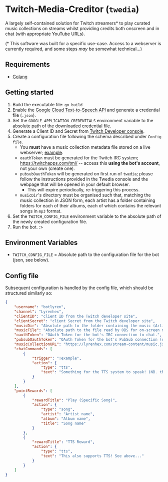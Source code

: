 # Twitch-Media-Creditor (`twedia`)

A largely self-contained solution for Twitch streamers* to play curated music collections on streams whilst providing credits both onscreen and in chat (with appropriate YouTube URLs).

(* This software was built for a specific use-case. Access to a webserver is currently required, and some steps *may* be somewhat technical...)

## Requirements

- [Golang](https://go.dev)

## Getting started

1. Build the executable file: `go build`
2. Enable the [Google Cloud Text-to-Speech API](https://console.cloud.google.com/apis/api/texttospeech.googleapis.com/overview) and generate a credential file (`.json`).
3. Set the `GOOGLE_APPLICATION_CREDENTIALS` environment variable to the absolute path of the downloaded credential file.
4. Generate a Client ID and Secret from [Twitch Developer console](https://dev.twitch.tv).
5. Create a configuration file following the schema described under `Config file`.
    - You **must** have a music collection metadata file stored on a live webserver; [example](https://lyrenhex.com/stream-content/music.json).
    - `oauthToken` must be generated for the Twitch IRC system; https://twitchapps.com/tmi/ -- access this **using the bot's account**, not your own (create one).
    - `pubsubOauthToken` will be generated on first run of `twedia`; please follow the instructions provided in the Twedia console and the webpage that will be opened in your default browser.
        - This will expire periodically, re-triggering this process.
    - `musicDir`'s directory must be organised such that, matching the music collection in JSON form, each artist has a folder containing folders for each of their albums, each of which contains the relevant songs in `mp3` format.
6. Set the `TWITCH_CONFIG_FILE` environment variable to the absolute path of the newly created configuration file.
7. Run the bot. :>

## Environment Variables

- `TWITCH_CONFIG_FILE` = Absolute path to the configuration file for the bot (json, see below).

## Config file

Subsequent configuration is handled by the config file, which should be structured similarly so:

```json
{
    "username": "botlyren",
    "channel": "Lyrenhex",
    "clientID": "client ID from the Twitch developer site",
    "clientSecret": "client Secret from the Twitch developer site",
    "musicDir": "Absolute path to the folder containing the music (Artist -> Album -> Song.mp3)",
    "musicFile": "Absolute path to the file read by OBS for on-screen music credit.",
    "oauthToken": "OAuth Token for the bot's IRC connection to chat.",
    "pubsubOauthToken": "OAuth Token for the bot's PubSub connection (different to above -- this is generated using the web auth flow on first run)",
    "musicCollectionURL": "https://lyrenhex.com/stream-content/music.json (replace with your own :))",
    "chatCommands": [
        {
            "trigger": "!example",
            "action": {
                "type": "tts",
                "text": "Something for the TTS system to speak! (NB. this uses Google Cloud; please see their docs for the Go library to set this up)"
            }
        }
    ],
    "pointRewards": [
        {
            "rewardTitle": "Play (Specific Song)",
            "action": {
                "type": "song",
                "artist": "Artist name",
                "album": "Album name",
                "title": "Song name"
            }
        },
        {
            "rewardTitle": "TTS Reward",
            "action": {
                "type": "tts",
                "text": "This also supports TTS! See above..."
            }
        }
    ]
}
```
